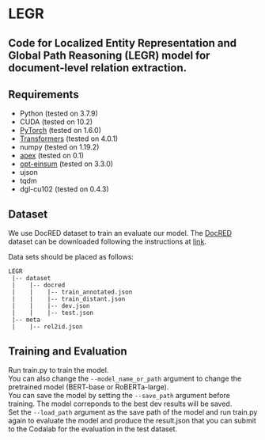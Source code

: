# LEGR
## Code for Localized Entity Representation and Global Path Reasoning (LEGR) model for document-level relation extraction.  

## Requirements
* Python (tested on 3.7.9)
* CUDA (tested on 10.2)
* [PyTorch](http://pytorch.org/) (tested on 1.6.0)
* [Transformers](https://github.com/huggingface/transformers) (tested on 4.0.1)
* numpy (tested on 1.19.2)
* [apex](https://github.com/NVIDIA/apex) (tested on 0.1)
* [opt-einsum](https://github.com/dgasmith/opt_einsum) (tested on 3.3.0)
* ujson
* tqdm
* dgl-cu102 (tested on 0.4.3)

## Dataset
We use DocRED dataset to train an evaluate our model.  The [DocRED](https://www.aclweb.org/anthology/P19-1074/) dataset can be downloaded following the instructions at [link](https://github.com/thunlp/DocRED/tree/master/data).

Data sets should be placed as follows:  
```
LEGR
 |-- dataset
 |    |-- docred
 |    |    |-- train_annotated.json        
 |    |    |-- train_distant.json
 |    |    |-- dev.json
 |    |    |-- test.json
 |-- meta
 |    |-- rel2id.json
```

## Training and Evaluation
Run train.py to train the model.  
You can also change the `--model_name_or_path` argument to change the pretrained model (BERT-base or RoBERTa-large).  
You can save the model by setting the `--save_path` argument before training. The model correponds to the best dev results will be saved.  
Set the `--load_path` argument as the save path of the model and run train.py again to evaluate the model and produce the result.json that you can submit to the Codalab for the evaluation in the test dataset.

